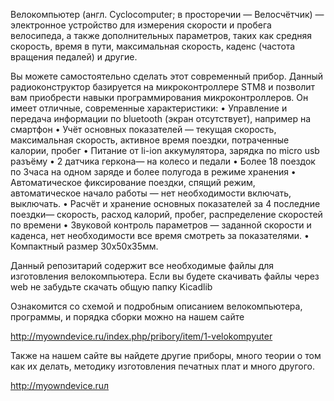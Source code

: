Велокомпьютер (англ. Cyclocomputer; в просторечии — Велосчётчик) — электронное устройство для измерения скорости и пробега велосипеда, а также дополнительных параметров, таких как средняя скорость, время в пути, максимальная скорость, каденс (частота вращения педалей) и другие.

Вы можете самостоятельно сделать этот современный прибор. Данный радиоконструктор базируется на микроконтроллере STM8 и позволит вам приобрести навыки программирования микроконтроллеров. Он имеет отличные, современные характеристики:
    • Управление и передача информации по bluetooth (экран отсутствует), например на смартфон
    • Учёт основных показателей — текущая скорость, максимальная скорость, активное время поездки, потраченные калории, пробег
    • Питание от li-ion аккумулятора, зарядка по micro usb разъёму
    • 2 датчика геркона— на колесо и педали
    • Более 18 поездок по 3часа на одном заряде и более полугода в режиме хранения
    • Автоматическое фиксирование поездки, спящий режим, автоматическое начало работы — нет необходимости включать, выключать.
    • Расчёт и хранение основных показателей за 4 последние поездки— скорость, расход калорий, пробег, распределение скоростей по времени
    • Звуковой контроль параметров — заданной скорости и каденса, нет необходимости все время смотреть за показателями.
    • Компактный размер 30х50х35мм.

Данный репозитарий содержит все необходимые файлы для изготовления велокомпьютера.
Если вы будете скачивать файлы через web не забудьте скачать общую папку Kicadlib

Ознакомится со схемой и подробным описанием велокомпьютера, программы, и порядка сборки можно на нашем сайте

http://myowndevice.ru/index.php/pribory/item/1-velokompyuter

Также на нашем сайте вы найдете другие приборы, много теории о том как их делать, методику изготовления печатных плат и много другого.

http://myowndevice.ruл